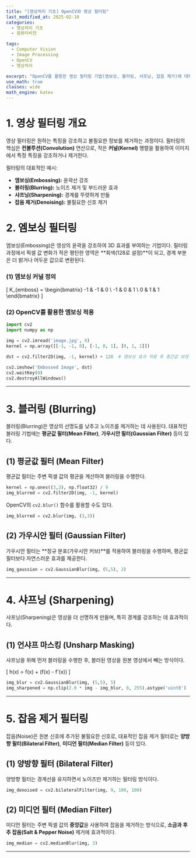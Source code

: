 ```yaml
---
title: "[영상처리 기초] OpenCV와 영상 필터링"
last_modified_at: 2025-02-10
categories:
  - 영상처리 기초
  - 컴퓨터비전

tags:
  - Computer Vision
  - Image Processing
  - OpenCV
  - 영상처리

excerpt: "OpenCV를 활용한 영상 필터링 기법(엠보싱, 블러링, 샤프닝, 잡음 제거)에 대해 설명합니다."
use_math: true
classes: wide
math_engine: katex
---
```


# 1. 영상 필터링 개요

영상 필터링은 원하는 특징을 강조하고 불필요한 정보를 제거하는 과정이다. 필터링의 핵심은 **컨볼루션(Convolution)** 연산으로, 작은 **커널(Kernel)** 행렬을 활용하여 이미지에서 특정 특징을 강조하거나 제거한다.

필터링의 대표적인 예시:
- **엠보싱(Embossing):** 윤곽선 강조
- **블러링(Blurring):** 노이즈 제거 및 부드러운 효과
- **샤프닝(Sharpening):** 경계를 뚜렷하게 만듦
- **잡음 제거(Denoising):** 불필요한 신호 제거

# 2. 엠보싱 필터링

엠보싱(Embossing)은 영상의 윤곽을 강조하여 3D 효과를 부여하는 기법이다. 필터링 과정에서 픽셀 값 변화가 적은 평탄한 영역은 **회색(128로 설정)**이 되고, 경계 부분은 더 밝거나 어두운 값으로 변환된다.

### (1) 엠보싱 커널 정의

\[
  K_{emboss} = \begin{bmatrix} -1 & -1 & 0 \\ -1 & 0 & 1 \\ 0 & 1 & 1 \end{bmatrix}
\]

### (2) OpenCV를 활용한 엠보싱 적용

```python
import cv2
import numpy as np

img = cv2.imread('image.jpg', 0)
kernel = np.array([[-1, -1, 0], [-1, 0, 1], [0, 1, 1]])

dst = cv2.filter2D(img, -1, kernel) + 128  # 엠보싱 효과 적용 후 중간값 보정

cv2.imshow('Embossed Image', dst)
cv2.waitKey(0)
cv2.destroyAllWindows()
```

---

# 3. 블러링 (Blurring)

블러링(Blurring)은 영상의 선명도를 낮추고 노이즈를 제거하는 데 사용된다. 대표적인 블러링 기법에는 **평균값 필터(Mean Filter)**, **가우시안 필터(Gaussian Filter)** 등이 있다.

## (1) 평균값 필터 (Mean Filter)

평균값 필터는 주변 픽셀 값의 평균을 계산하여 블러링을 수행한다.

```python
kernel = np.ones((3,3), np.float32) / 9
img_blurred = cv2.filter2D(img, -1, kernel)
```

OpenCV의 `cv2.blur()` 함수를 활용할 수도 있다.

```python
img_blurred = cv2.blur(img, (3,3))
```

## (2) 가우시안 필터 (Gaussian Filter)

가우시안 필터는 **정규 분포(가우시안 커브)**를 적용하여 블러링을 수행하며, 평균값 필터보다 자연스러운 효과를 제공한다.

```python
img_gaussian = cv2.GaussianBlur(img, (5,5), 2)
```

---

# 4. 샤프닝 (Sharpening)

샤프닝(Sharpening)은 영상을 더 선명하게 만들며, 특히 경계를 강조하는 데 효과적이다.

## (1) 언샤프 마스킹 (Unsharp Masking)

샤프닝을 위해 먼저 블러링을 수행한 후, 블러된 영상을 원본 영상에서 빼는 방식이다.

\[
  h(x) = f(x) + (f(x) - f'(x))
\]

```python
img_blur = cv2.GaussianBlur(img, (5,5), 5)
img_sharpened = np.clip(2.0 * img - img_blur, 0, 255).astype('uint8')
```

---

# 5. 잡음 제거 필터링

잡음(Noise)은 원본 신호에 추가된 불필요한 신호로, 대표적인 잡음 제거 필터로는 **양방향 필터(Bilateral Filter)**, **미디언 필터(Median Filter)** 등이 있다.

## (1) 양방향 필터 (Bilateral Filter)

양방향 필터는 경계선을 유지하면서 노이즈만 제거하는 필터링 방식이다.

```python
img_denoised = cv2.bilateralFilter(img, 9, 100, 100)
```

## (2) 미디언 필터 (Median Filter)

미디언 필터는 주변 픽셀 값의 **중앙값**을 사용하여 잡음을 제거하는 방식으로, **소금과 후추 잡음(Salt & Pepper Noise)** 제거에 효과적이다.

```python
img_median = cv2.medianBlur(img, 3)
```

---